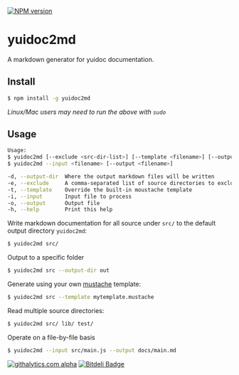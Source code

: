 [![NPM version](https://badge.fury.io/js/yuidoc2md.png)](http://badge.fury.io/js/yuidoc2md)

yuidoc2md
=========
A markdown generator for yuidoc documentation. 

Install
-------
```sh
$ npm install -g yuidoc2md
```

*Linux/Mac users may need to run the above with `sudo`*


Usage
-----
```sh
Usage:
$ yuidoc2md [--exclude <src-dir-list>] [--template <filename>] [--output-dir <dir>] <src-dir> <src-dir> ...
$ yuidoc2md --input <filename> [--output <filename>]

-d, --output-dir  Where the output markdown files will be written
-e, --exclude     A comma-separated list of source directories to exclude
-t, --template    Override the built-in moustache template
-i, --input       Input file to process
-o, --output      Output file
-h, --help        Print this help
```

Write markdown documentation for all source under `src/` to the default output directory `yuidoc2md`:
```sh
$ yuidoc2md src/
```

Output to a specific folder
```sh
$ yuidoc2md src --output-dir out
```

Generate using your own [mustache](https://github.com/janl/mustache.js) template:
```sh
$ yuidoc2md src --template mytemplate.mustache
```

Read multiple source directories: 
```sh
$ yuidoc2md src/ lib/ test/
```

Operate on a file-by-file basis
```sh
$ yuidoc2md --input src/main.js --output docs/main.md
```


[![githalytics.com alpha](https://cruel-carlota.pagodabox.com/73a8cb7dd34b538b81fbfa6d8339aee2 "githalytics.com")](http://githalytics.com/75lb/yuidoc2md)
[![Bitdeli Badge](https://d2weczhvl823v0.cloudfront.net/75lb/yuidoc2md/trend.png)](https://bitdeli.com/free "Bitdeli Badge")

